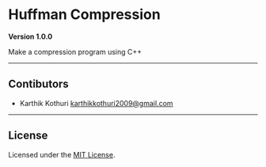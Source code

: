 # Huffman Compression

**Version 1.0.0**

Make a compression program using C++

---

## Contibutors

- Karthik Kothuri <karthikkothuri2009@gmail.com>

---

## License

Licensed under the [MIT License](LICENSE).
